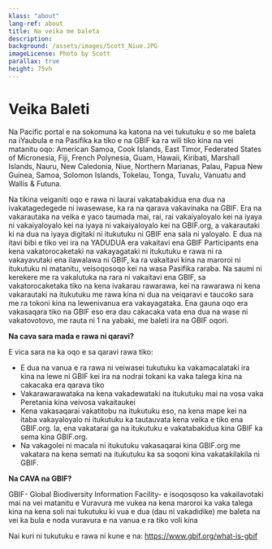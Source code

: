 ```yaml
---
klass: "about"
lang-ref: about
title: Na veika me baleta
description: 
background: /assets/images/Scott_Niue.JPG
imageLicense: Photo by Scott
parallax: true
height: 75vh
---
```

# Veika Baleti 

Na Pacific portal e na sokomuna ka katona na vei tukutuku e so me baleta na iYaubula e na Pasifika ka tiko e na GBIF ka ra wili tiko kina na vei matanitu oqo: American Samoa, Cook Islands, East Timor, Federated States of Micronesia, Fiji, French Polynesia, Guam, Hawaii, Kiribati, Marshall Islands, Nauru, New Caledonia, Niue, Northern Marianas, Palau, Papua New Guinea, Samoa, Solomon Islands, Tokelau, Tonga, Tuvalu, Vanuatu and Wallis & Futuna.

Na tikina veiganiti oqo e rawa ni laurai  vakatabakidua ena dua na ivakatagedegede ni iwasewase, ka ra na qarava  vakavinaka na GBIF. Era na vakarautaka na veika e yaco taumada mai, rai, rai  vakaiyaloyalo kei na iyaya ni vakaiyaloyalo kei na iyaya ni vakaiyaloyalo kei  na GBIF.org, a vakarautaki ki na dua na iyaya digitaki ni itukutuku ni GBIF  ena sala ni yaloyalo. E dua na itavi bibi e tiko vei ira na YADUDUA era  vakaitavi ena GBIF Participants ena kena vakatorocaketaki na vakayagataki ni  itukutuku e rawa ni ra vakayavutaki ena ilawalawa ni GBIF, ka ra vakaitavi  kina na maroroi ni itukutuku ni matanitu, veisoqosoqo  kei na wasa Pasifika raraba. Na saumi ni kerekere me ra vakalutuka na rara ni  vakaitavi ena GBIF, sa vakatorocaketaka tiko na kena ivakarau rawarawa, kei  na rawarawa ni kena vakarautaki na itukutuku me rawa kina ni dua na veiqaravi  e taucoko sara me ra tokoni kina na lewenivanua era vakayagataka. Ena gauna  oqo era vakasaqara tiko na GBIF  eso  era dau cakacaka vata ena dua na wase ni vakatovotovo, me rauta ni 1 na yabaki, me baleti  ira na GBIF oqori.     

**Na cava sara mada e rawa ni qaravi?**

E vica sara na ka oqo e sa qaravi rawa tiko:

- E dua na vanua e ra rawa ni veiwasei tukutuku ka vakamacalataki ira kina na lewe ni GBIF kei ira na nodrai tokani ka vaka talega kina na cakacaka era qarava tiko
- Vakarawarawataka na kena vakadewataki na itukutuku mai na vosa vaka Peretania kina veivosa vakaitaukei
- Kena vakasaqarai vakatitobu na itukutuku eso, na kena mape kei na itaba vakayaloyalo ni itukutuku ka tautauvata kena veika e tiko ena GBIF.org. Ia, ena vakatarai ga na itukutuku e vakatabakidua kina GBIF ka sema kina GBIF.org.
- Na vakagolei ni macala ni itukutuku vakasaqarai kina GBIF.org me vakatara na kena semati na itukutuku ka sa soqoni kina vakatakilakila ni GBIF.

**Na CAVA na GBIF?**

GBIF- Global Biodiversity Information Facility- e isoqosqoso ka vakailavotaki mai na vei matanitu e Vuravura me vukea na kena maroroi ka vaka talega kina na kena soli nai tukutuku ki vua e dua (dau ni vakadidike) me baleta na vei ka bula e noda vuravura e na vanua e ra tiko voli kina

Nai kuri ni tukutuku e rawa ni kune e na:  https://www.gbif.org/what-is-gbif 

